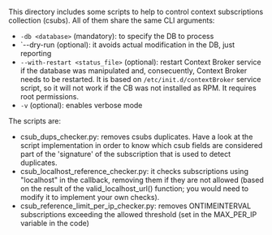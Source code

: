 This directory includes some scripts to help to control context subscriptions collection (csubs). All of them share
the same CLI arguments:

* `-db <database>` (mandatory): to specify the DB to process
* `--dry-run (optional): it avoids actual modification in the DB, just reporting
* `--with-restart <status_file>` (optional): restart Context Broker service if the database was manipulated and,
   consecuently, Context Broker needs to be restarted. It is based on `/etc/init.d/contextBroker` service script,
   so it will not work if the CB was not installed as RPM. It requires root permissions.
* `-v` (optional): enables verbose mode

The scripts are:

* csub_dups_checker.py: removes csubs duplicates. Have a look at the script implementation in order to know which
  csub fields are considered part of the 'signature' of the subscription that is used to detect duplicates.
* csub_localhost_reference_checker.py: it checks subscriptions using "localhost" in the callback, removing them
  if they are not allowed (based on the result of the valid_localhost_url() function; you would need to modify it
  to implement your own checks).
* csub_reference_limit_per_ip_checker.py: removes ONTIMEINTERVAL subscriptions exceeding the allowed threshold
  (set in the MAX_PER_IP variable in the code)

